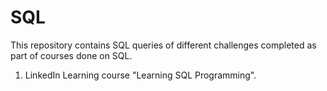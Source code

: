 # SQL
This repository contains SQL queries of different challenges completed as part of courses done on SQL.

1) LinkedIn Learning course "Learning SQL Programming".
